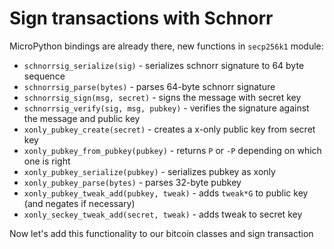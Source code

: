 # Sign transactions with Schnorr

MicroPython bindings are already there, new functions in `secp256k1` module:

- `schnorrsig_serialize(sig)` - serializes schnorr signature to 64 byte sequence
- `schnorrsig_parse(bytes)` - parses 64-byte schnorr signature
- `schnorrsig_sign(msg, secret)` - signs the message with secret key
- `schnorrsig_verify(sig, msg, pubkey)` - verifies the signature against the message and public key
- `xonly_pubkey_create(secret)` - creates a x-only public key from secret key
- `xonly_pubkey_from_pubkey(pubkey)` - returns `P` or `-P` depending on which one is right
- `xonly_pubkey_serialize(pubkey)` - serializes pubkey as xonly
- `xonly_pubkey_parse(bytes)` - parses 32-byte pubkey
- `xonly_pubkey_tweak_add(pubkey, tweak)` - adds `tweak*G` to public key (and negates if necessary)
- `xonly_seckey_tweak_add(secret, tweak)` - adds tweak to secret key

Now let's add this functionality to our bitcoin classes and sign transaction


